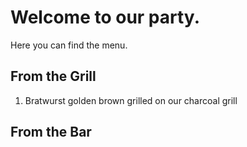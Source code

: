 
# Welcome to our party.  

Here you can find the menu.

## From the Grill

1. Bratwurst golden brown grilled on our charcoal grill

## From the Bar

